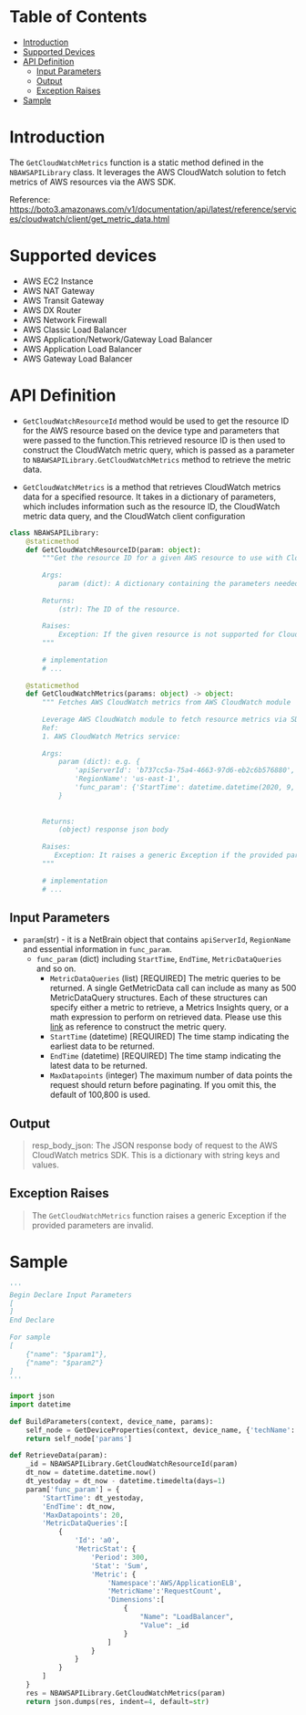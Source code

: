 # Table of Contents
- [Introduction](#introduction)
- [Supported Devices](#devices)
- [API Definition](#definition)
    - [Input Parameters](#input)
    - [Output](#output)
    - [Exception Raises](#raises)
- [Sample](#sample)


# Introduction <a name="introduction"></a>

The `GetCloudWatchMetrics` function is a static method defined in the `NBAWSAPILibrary` class. It leverages the AWS CloudWatch solution to fetch metrics of AWS resources via the AWS SDK.

Reference: https://boto3.amazonaws.com/v1/documentation/api/latest/reference/services/cloudwatch/client/get_metric_data.html

# Supported devices  <a name="devices"></a>

* AWS EC2 Instance
* AWS NAT Gateway
* AWS Transit Gateway
* AWS DX Router
* AWS Network Firewall
* AWS Classic Load Balancer
* AWS Application/Network/Gateway Load Balancer
* AWS Application Load Balancer
* AWS Gateway Load Balancer


# API Definition <a name="definition"></a>
 - `GetCloudWatchResourceId` method would be used to get the resource ID for the AWS resource based on the device type and parameters that were passed to the function.This retrieved resource ID is then used to construct the CloudWatch metric query, which is passed as a parameter to `NBAWSAPILibrary.GetCloudWatchMetrics` method to retrieve the metric data.


 - `GetCloudWatchMetrics` is a method that retrieves CloudWatch metrics data for a specified resource. It takes in a dictionary of parameters, which includes information such as the resource ID, the CloudWatch metric data query, and the CloudWatch client configuration

```python
class NBAWSAPILibrary:
    @staticmethod
    def GetCloudWatchResourceID(param: object):        
        """Get the resource ID for a given AWS resource to use with CloudWatch metrics.
 
        Args:
            param (dict): A dictionary containing the parameters needed to identify the resource.
 
        Returns:
            (str): The ID of the resource.
 
        Raises:
            Exception: If the given resource is not supported for CloudWatch metrics.
        """
 
        # implementation
        # ...
 
    @staticmethod
    def GetCloudWatchMetrics(params: object) -> object:
        """ Fetches AWS CloudWatch metrics from AWS CloudWatch module
 
        Leverage AWS CloudWatch module to fetch resource metrics via SDK
        Ref:
        1. AWS CloudWatch Metrics service:
 
        Args:
            param (dict): e.g. {
                'apiServerId': 'b737cc5a-75a4-4663-97d6-eb2c6b576880', 
                'RegionName': 'us-east-1',
                'func_param': {'StartTime': datetime.datetime(2020, 9, 23, 12, 10, 22, 716496), 'EndTime': datetime.datetime(2020, 9, 24, 12, 10, 22, 716496), ...}
            }
 
 
        Returns:
            (object) response json body
 
        Raises:
           Exception: It raises a generic Exception if the provided parameters are invalid.
        """
 
        # implementation
        # ...
```

## Input Parameters <a name="input"></a>
 - `param`(str) - it is a NetBrain object that contains `apiServerId`, `RegionName` and essential information in `func_param`.
    - `func_param` (dict) including `StartTime`, `EndTime`, `MetricDataQueries` and so on. 
       - `MetricDataQueries` (list) [REQUIRED] The metric queries to be returned. A single GetMetricData call can include as many as 500 MetricDataQuery structures. Each of these structures can specify either a metric to retrieve, a Metrics Insights query, or a math expression to perform on retrieved data. Please use this [link](https://docs.aws.amazon.com/AmazonCloudWatch/latest/APIReference/API_GetMetricData.html) as reference to construct the metric query.
       - `StartTime` (datetime) [REQUIRED] The time stamp indicating the earliest data to be returned.
       - `EndTime` (datetime) [REQUIRED] The time stamp indicating the latest data to be returned.
       - `MaxDatapoints` (integer) The maximum number of data points the request should return before paginating. If you omit this, the default of 100,800 is used.


## Output <a name="output"></a>
> resp_body_json: The JSON response body of request to the AWS CloudWatch metrics SDK. This is a dictionary with string keys and values.

## Exception Raises <a name="raises"></a>
> The `GetCloudWatchMetrics` function raises a generic Exception if the provided parameters are invalid. 

# Sample <a name="sample"></a>

```python
'''
Begin Declare Input Parameters
[
]
End Declare
 
For sample
[
    {"name": "$param1"},
    {"name": "$param2"}
]
'''

import json
import datetime
 
def BuildParameters(context, device_name, params):
    self_node = GetDeviceProperties(context, device_name, {'techName': 'Amazon AWS', 'paramType': 'SDN', 'params': ['*']})
    return self_node['params']
 
def RetrieveData(param):
    _id = NBAWSAPILibrary.GetCloudWatchResourceId(param)
    dt_now = datetime.datetime.now()
    dt_yestoday = dt_now - datetime.timedelta(days=1)
    param['func_param'] = {
        'StartTime': dt_yestoday,
        'EndTime': dt_now,
        'MaxDatapoints': 20,
        'MetricDataQueries':[
            {
                'Id': 'a0',
                'MetricStat': {
                    'Period': 300,
                    'Stat': 'Sum',
                    'Metric': {
                        'Namespace':'AWS/ApplicationELB',
                        'MetricName':'RequestCount',
                        'Dimensions':[
                            {
                                "Name": "LoadBalancer",
                                "Value": _id
                            }
                        ]
                    }
                }
            }
        ]
    }
    res = NBAWSAPILibrary.GetCloudWatchMetrics(param)
    return json.dumps(res, indent=4, default=str)
    
 ```
